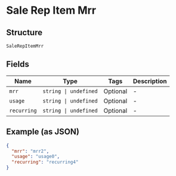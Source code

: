 
# Sale Rep Item Mrr

## Structure

`SaleRepItemMrr`

## Fields

| Name | Type | Tags | Description |
|  --- | --- | --- | --- |
| `mrr` | `string \| undefined` | Optional | - |
| `usage` | `string \| undefined` | Optional | - |
| `recurring` | `string \| undefined` | Optional | - |

## Example (as JSON)

```json
{
  "mrr": "mrr2",
  "usage": "usage0",
  "recurring": "recurring4"
}
```

